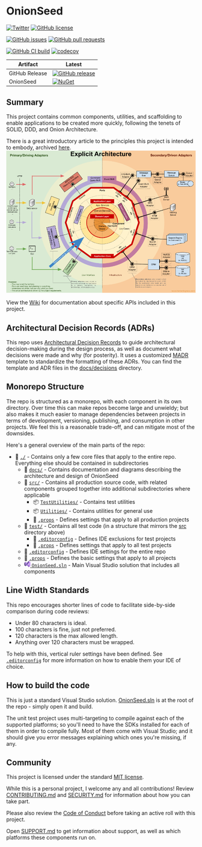 # OnionSeed

[![Twitter](https://img.shields.io/twitter/url?style=social&url=https%3A%2F%2Fgithub.com%2FTaffarelJr%2Fonion-seed)](https://twitter.com/intent/tweet?text=Wow:&url=https%3A%2F%2Fgithub.com%2FTaffarelJr%2Fonion-seed)
[![GitHub license](https://img.shields.io/github/license/TaffarelJr/onion-seed?logo=github)](https://github.com/TaffarelJr/onion-seed/blob/main/LICENSE)

[![GitHub issues](https://img.shields.io/github/issues-raw/TaffarelJr/onion-seed?logo=github)](https://github.com/TaffarelJr/onion-seed/issues)
[![GitHub pull requests](https://img.shields.io/github/issues-pr-raw/TaffarelJr/onion-seed?logo=github)](https://github.com/TaffarelJr/onion-seed/pulls)

[![GitHub CI build](https://img.shields.io/github/workflow/status/TaffarelJr/onion-seed/Continuous%20Integration/main?logo=github)](https://github.com/TaffarelJr/onion-seed/actions?query=workflow%3A%22Continuous+Integration%22)
[![codecov](https://codecov.io/gh/TaffarelJr/onion-seed/branch/main/graph/badge.svg?token=HZQGGTWT03)](https://codecov.io/gh/TaffarelJr/onion-seed)

| Artifact       | Latest                                                                                                                                                 |
| -------------- | ------------------------------------------------------------------------------------------------------------------------------------------------------ |
| GitHub Release | [![GitHub release](https://img.shields.io/github/release/TaffarelJr/onion-seed?logo=github)](https://github.com/TaffarelJr/onion-seed/releases/latest) |
| OnionSeed      | [![NuGet](https://img.shields.io/nuget/v/OnionSeed?logo=nuget)](https://www.nuget.org/packages/OnionSeed)                                              |

## Summary

This project contains common components, utilities, and scaffolding to enable applications to be created more quickly, following the tenets of SOLID, DDD, and Onion Architecture.

There is a great introductory article to the principles this project is intended to embody, archived [here](./docs/ExplicitArchitecture/Article.md).
![Explicit Architecture](./docs/ExplicitArchitecture/100-explicit-architecture.png)

View the [Wiki](https://github.com/TaffarelJr/onion-seed/wiki) for documentation about specific APIs included in this project.

## Architectural Decision Records (ADRs)

This repo uses [Architectural Decision Records](https://adr.github.io/)
to guide architectural decision-making during the design process,
as well as document what decisions were made and why (for posterity).
It uses a customized [MADR](https://adr.github.io/madr/) template
to standardize the formatting of these ADRs.
You can find the template and ADR files in the
[docs/decisions](./docs/decisions) directory.

## Monorepo Structure

The repo is structured as a monorepo, with each component in its own directory.
Over time this can make repos become large and unwieldy;
but also makes it much easier to manage dependencies between projects in terms of
development, versioning, publishing, and consumption in other projects.
We feel this is a reasonable trade-off, and can mitigate most of the downsides.

Here's a general overview of the main parts of the repo:

- 📂 [`./`](./) - Contains only a few core files that apply to the entire repo.
  Everything else should be contained in subdirectories
  - 📂 [`docs/`](./docs/) - Contains documentation and diagrams
    describing the architecture and design of OnionSeed
  - 📂 [`src/`](./src/) - Contains all production source code,
    with related components grouped together into additional subdirectories
    where applicable
    - 📦 [`TestUtilities/`](./src/TestUtilities/) - Contains test utilities
    - 📦 [`Utilities/`](./src/Utilities/) - Contains utilities for general use
    - 📄 [`.props`](./.props) - Defines settings that apply to all production projects
  - 📂 [`test/`](./test/) - Contains all test code (in a structure that
    mirrors the [src](./src/) directory above)
    - 📄 [`.editorconfig`](./.editorconfig) - Defines IDE exclusions for test projects
    - 📄 [`.props`](./.props) - Defines settings that apply to all test projects
  - 📄 [`.editorconfig`](./.editorconfig) - Defines IDE settings for the entire repo
  - 📄 [`.props`](./.props) - Defines the basic settings that apply to all projects
  - [![](./images/VisualStudio2022.png) `OnionSeed.sln`](./OnionSeed.sln) -
    Main Visual Studio solution that includes all components

## Line Width Standards

This repo encourages shorter lines of code
to facilitate side-by-side comparison during code reviews:

- Under 80 characters is ideal.
- 100 characters is fine, just not preferred.
- 120 characters is the max allowed length.
- Anything over 120 characters must be wrapped.

To help with this, vertical ruler settings have been defined.
See [`.editorconfig`](./.editorconfig) for more information
on how to enable them your IDE of choice.

## How to build the code

This is just a standard Visual Studio solution. [OnionSeed.sln](./OnionSeed.sln) is at the root of the repo - simply open it and build.

The unit test project uses multi-targeting to compile against each of the supported platforms; so you'll need to have the SDKs installed for each of them in order to compile fully. Most of them come with Visual Studio; and it should give you error messages explaining which ones you're missing, if any.

## Community

This project is licensed under the standard [MIT license](./LICENSE).

While this is a personal project, I welcome any and all contributions! Review [CONTRIBUTING.md](./CONTRIBUTING.md) and [SECURITY.md](./SECURITY.md) for information about how you can take part.

Please also review the [Code of Conduct](./CODE_OF_CONDUCT.md) before taking an active roll with this project.

Open [SUPPORT.md](./SUPPORT.md) to get information about support, as well as which platforms these components run on.
